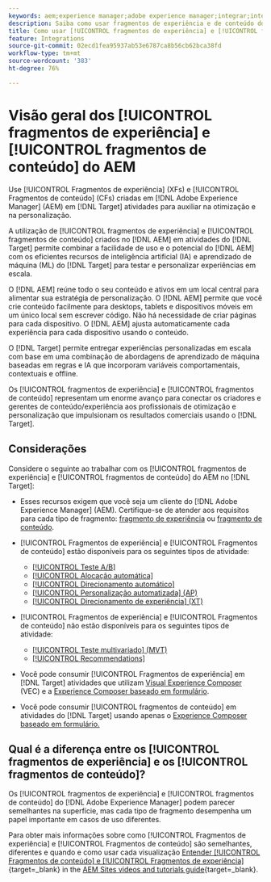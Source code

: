 ```yaml
---
keywords: aem;experience manager;adobe experience manager;integrar;integração;fragmentos de experiência;fragmentos de conteúdo
description: Saiba como usar fragmentos de experiência e de conteúdo do  [!DNL Adobe Experience Manager]  em atividades do  [!DNL Adobe Target] .
title: Como usar [!UICONTROL fragmentos de experiência] e [!UICONTROL fragmentos de conteúdo] do  [!DNL Adobe Experience Manager]  (AEM)?
feature: Integrations
source-git-commit: 02ecd1fea95937ab53e6787ca8b56cb62bca38fd
workflow-type: tm+mt
source-wordcount: '383'
ht-degree: 76%

---
```


# Visão geral dos [!UICONTROL fragmentos de experiência] e [!UICONTROL fragmentos de conteúdo] do AEM

Use [!UICONTROL Fragmentos de experiência] (XFs) e [!UICONTROL Fragmentos de conteúdo] (CFs) criadas em [!DNL Adobe Experience Manager] (AEM) em [!DNL Target] atividades para auxiliar na otimização e na personalização.

A utilização de [!UICONTROL fragmentos de experiência] e [!UICONTROL fragmentos de conteúdo] criados no [!DNL AEM] em atividades do [!DNL Target] permite combinar a facilidade de uso e o potencial do [!DNL AEM] com os eficientes recursos de inteligência artificial (IA) e aprendizado de máquina (ML) do [!DNL Target] para testar e personalizar experiências em escala.

O [!DNL AEM] reúne todo o seu conteúdo e ativos em um local central para alimentar sua estratégia de personalização. O [!DNL AEM] permite que você crie conteúdo facilmente para desktops, tablets e dispositivos móveis em um único local sem escrever código. Não há necessidade de criar páginas para cada dispositivo. O [!DNL AEM] ajusta automaticamente cada experiência para cada dispositivo usando o conteúdo.

O [!DNL Target] permite entregar experiências personalizadas em escala com base em uma combinação de abordagens de aprendizado de máquina baseadas em regras e IA que incorporam variáveis comportamentais, contextuais e offline.

Os [!UICONTROL fragmentos de experiência] e [!UICONTROL fragmentos de conteúdo] representam um enorme avanço para conectar os criadores e gerentes de conteúdo/experiência aos profissionais de otimização e personalização que impulsionam os resultados comerciais usando o [!DNL Target].

## Considerações

Considere o seguinte ao trabalhar com os [!UICONTROL fragmentos de experiência] e [!UICONTROL fragmentos de conteúdo] do AEM no [!DNL Target]:
* Esses recursos exigem que você seja um cliente do [!DNL Adobe Experience Manager] (AEM). Certifique-se de atender aos requisitos para cada tipo de fragmento: [fragmento de experiência](/help/main/c-integrating-target-with-mac/aem/experience-fragments-aem.md#requirements) ou [fragmento de conteúdo](/help/main/c-integrating-target-with-mac/aem/content-fragments-aem.md#requirements).
* [!UICONTROL Fragmentos de experiência] e [!UICONTROL Fragmentos de conteúdo] estão disponíveis para os seguintes tipos de atividade:

   * [[!UICONTROL Teste A/B]](/help/main/c-activities/t-test-ab/test-ab.md)
   * [[!UICONTROL Alocação automática]](/help/main/c-activities/automated-traffic-allocation/automated-traffic-allocation.md)
   * [[!UICONTROL Direcionamento automático]](/help/main/c-activities/auto-target/auto-target-to-optimize.md)
   * [[!UICONTROL Personalização automatizada] (AP)](/help/main/c-activities/t-automated-personalization/automated-personalization.md)
   * [[!UICONTROL Direcionamento de experiência] (XT)](/help/main/c-activities/t-experience-target/experience-target.md)

* [!UICONTROL Fragmentos de experiência] e [!UICONTROL Fragmentos de conteúdo] não estão disponíveis para os seguintes tipos de atividade:

   * [[!UICONTROL Teste multivariado] (MVT)](/help/main/c-activities/c-multivariate-testing/multivariate-testing.md)
   * [[!UICONTROL Recommendations]](/help/main/c-recommendations/recommendations.md)

* Você pode consumir [!UICONTROL Fragmentos de experiência] em [!DNL Target] atividades que utilizam [Visual Experience Composer](/help/main/c-experiences/c-visual-experience-composer/visual-experience-composer.md) (VEC) e a [Experience Composer baseado em formulário](/help/main/c-experiences/form-experience-composer.md).
* Você pode consumir [!UICONTROL fragmentos de conteúdo] em atividades do [!DNL Target] usando apenas o [Experience Composer baseado em formulário.](/help/main/c-experiences/form-experience-composer.md)

## Qual é a diferença entre os [!UICONTROL fragmentos de experiência] e os [!UICONTROL fragmentos de conteúdo]?

Os [!UICONTROL fragmentos de experiência] e [!UICONTROL fragmentos de conteúdo] do [!DNL Adobe Experience Manager] podem parecer semelhantes na superfície, mas cada tipo de fragmento desempenha um papel importante em casos de uso diferentes.

Para obter mais informações sobre como [!UICONTROL Fragmentos de experiência] e [!UICONTROL Fragmentos de conteúdo] são semelhantes, diferentes e quando e como usar cada visualização [Entender [!UICONTROL Fragmentos de conteúdo] e [!UICONTROL Fragmentos de experiência]](https://experienceleague.adobe.com/docs/experience-manager-learn/sites/content-fragments/understand-content-fragments-and-experience-fragments.html?lang=pt-BR){target=_blank} in the [AEM Sites videos and tutorials guide](https://experienceleague.adobe.com/docs/experience-manager-learn/sites/overview.html?lang=pt-BR){target=_blank}.